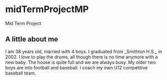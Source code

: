 # midTermProjectMP
Mid Term Project
## **A little about me**

<p>I am 38 years old, married with 4 boys.  I graduated from _Smithton H.S._ in 2002.  
I love to play the drums, all though there is no time anymore with a new baby.  
The house is quite full and we are always busy.  My older two boys are into football and baseball.  
I coach my own U12 competitive baseball team.

 
